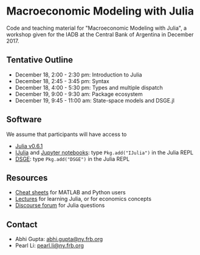 # Macroeconomic Modeling with Julia

Code and teaching material for "Macroeconomic Modeling with Julia", a workshop given for the IADB at the Central Bank of Argentina in December 2017.

## Tentative Outline

- December 18, 2:00 - 2:30 pm: Introduction to Julia
- December 18, 2:45 - 3:45 pm: Syntax
- December 18, 4:00 - 5:30 pm: Types and multiple dispatch
- December 19, 9:00 - 9:30 am: Package ecosystem
- December 19, 9:45 - 11:00 am: State-space models and DSGE.jl

## Software

We assume that participants will have access to

* [Julia v0.6.1](https://julialang.org/downloads/)
* [IJulia](https://github.com/JuliaLang/IJulia.jl) and [Jupyter notebooks](https://jupyter.org/): type `Pkg.add("IJulia")` in the Julia REPL
* [DSGE](https://github.com/FRBNY-DSGE/DSGE.jl): type `Pkg.add("DSGE")` in the Julia REPL

## Resources

* [Cheat sheets](http://cheatsheets.quantecon.org/) for MATLAB and Python users
* [Lectures](http://lectures.quantecon.org/) for learning Julia, or for economics concepts
* [Discourse forum](http://discourse.julialang.org/) for Julia questions

## Contact

* Abhi Gupta: abhi.gupta@ny.frb.org
* Pearl Li: pearl.li@ny.frb.org
